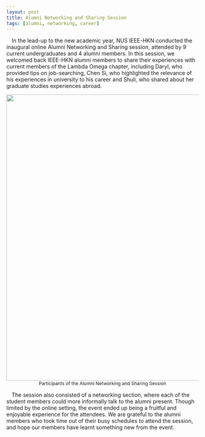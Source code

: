 ```yaml
---
layout: post
title: Alumni Networking and Sharing Session
tags: [alumni, networking, career]
---
```


&emsp;In the lead-up to the new academic year, NUS IEEE-HKN conducted the inaugural online Alumni Networking and Sharing session, attended by 9 current undergraduates and 4 alumni members. In this session, we welcomed back IEEE-HKN alumni members to share their experiences with current members of the Lambda Omega chapter, including Daryl, who provided tips on job-searching, Chen Si, who highlighted the relevance of his experiences in university to his career and Shuli, who shared about her graduate studies experiences abroad.

<div style="text-align:center">
    <img src="/news/img/2020/2020-06-27-anss-wb.png" width="750">
  <div style="text-align:center; font-size: 12px">Participants of the Alumni Networking and Sharing Session</div>
</div>

&emsp;The session also consisted of a networking section, where each of the student members could more informally talk to the alumni present. Though limited by the online setting, the event ended up being a fruitful and enjoyable experience for the attendees. We are grateful to the alumni members who took time out of their busy schedules to attend the session, and hope our members have learnt something new from the event.

